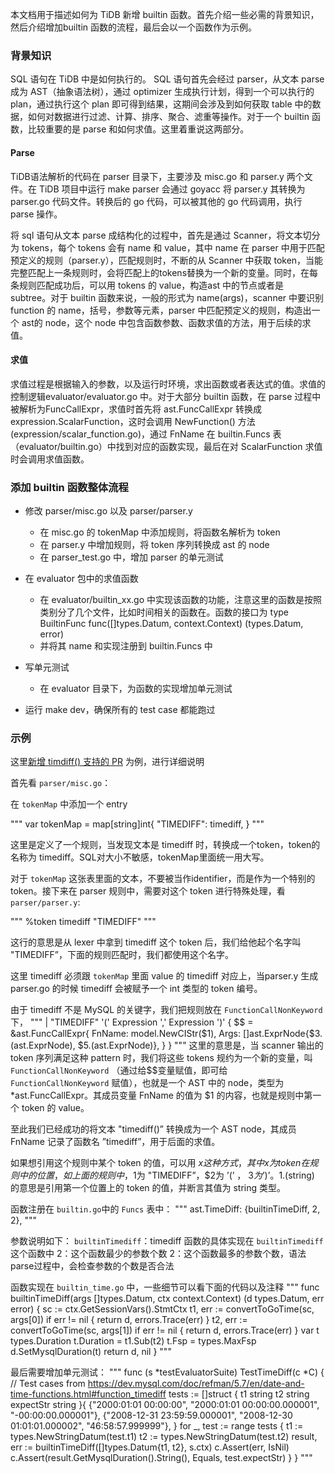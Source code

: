 本文档用于描述如何为 TiDB 新增 builtin 函数。首先介绍一些必需的背景知识，然后介绍增加builtin 函数的流程，最后会以一个函数作为示例。

### **背景知识**

SQL 语句在 TiDB 中是如何执行的。
SQL 语句首先会经过 parser，从文本 parse 成为 AST（抽象语法树），通过 optimizer 生成执行计划，得到一个可以执行的 plan，通过执行这个 plan 即可得到结果，这期间会涉及到如何获取 table 中的数据，如何对数据进行过滤、计算、排序、聚合、滤重等操作。对于一个 builtin 函数，比较重要的是 parse 和如何求值。这里着重说这两部分。

#### Parse

TiDB语法解析的代码在 parser 目录下，主要涉及 misc.go 和 parser.y 两个文件。在 TiDB 项目中运行 make parser 会通过 goyacc 将 parser.y 其转换为 parser.go 代码文件。转换后的 go 代码，可以被其他的 go 代码调用，执行 parse 操作。

 将 sql 语句从文本 parse 成结构化的过程中，首先是通过 Scanner，将文本切分为 tokens，每个 tokens 会有 name 和 value，其中 name 在 parser 中用于匹配预定义的规则（parser.y），匹配规则时，不断的从 Scanner 中获取 token，当能完整匹配上一条规则时，会将匹配上的tokens替换为一个新的变量。同时，在每条规则匹配成功后，可以用 tokens 的 value，构造ast 中的节点或者是 subtree。对于 builtin 函数来说，一般的形式为 name(args)，scanner 中要识别 function 的 name，括号，参数等元素，parser 中匹配预定义的规则，构造出一个 ast的 node，这个 node 中包含函数参数、函数求值的方法，用于后续的求值。

#### 求值

求值过程是根据输入的参数，以及运行时环境，求出函数或者表达式的值。求值的控制逻辑evaluator/evaluator.go 中。对于大部分 builtin 函数，在 parse 过程中被解析为FuncCallExpr，求值时首先将 ast.FuncCallExpr 转换成 expression.ScalarFunction，这时会调用 NewFunction() 方法(expression/scalar_function.go)，通过 FnName 在 builtin.Funcs 表（evaluator/builtin.go）中找到对应的函数实现，最后在对 ScalarFunction 求值时会调用求值函数。

### **添加 builtin 函数整体流程**

* 修改 parser/misc.go 以及 parser/parser.y
    * 在 misc.go 的 tokenMap 中添加规则，将函数名解析为 token
    * 在 parser.y 中增加规则，将 token 序列转换成 ast 的 node
    * 在 parser_test.go 中，增加 parser 的单元测试

* 在 evaluator 包中的求值函数
    * 在 evaluator/builtin_xx.go 中实现该函数的功能，注意这里的函数是按照类别分了几个文件，比如时间相关的函数在。函数的接口为 type BuiltinFunc func([]types.Datum, context.Context) (types.Datum, error)
    * 并将其 name 和实现注册到 builtin.Funcs 中

* 写单元测试
    * 在 evaluator 目录下，为函数的实现增加单元测试

* 运行 make dev，确保所有的 test case 都能跑过

### **示例**

这里[新增 timdiff() 支持的 PR](https://github.com/pingcap/tidb/pull/2249) 为例，进行详细说明

首先看 `parser/misc.go`：

在 `tokenMap` 中添加一个 entry

"""
var tokenMap = map[string]int{
"TIMEDIFF":            timediff,
}
"""

这里是定义了一个规则，当发现文本是 timediff 时，转换成一个token，token的名称为 timediff。SQL对大小不敏感，tokenMap里面统一用大写。

对于 `tokenMap` 这张表里面的文本，不要被当作identifier，而是作为一个特别的token。接下来在 parser 规则中，需要对这个 token 进行特殊处理，看 `parser/parser.y`:

"""
%token	<ident>
timediff	"TIMEDIFF"
"""

这行的意思是从 lexer 中拿到 timediff 这个 token 后，我们给他起个名字叫 "TIMEDIFF”，下面的规则匹配时，我们都使用这个名字。

这里 timediff 必须跟 `tokenMap` 里面 value 的 timediff 对应上，当parser.y 生成 parser.go 的时候 timediff 会被赋予一个 int 类型的 token 编号。

由于 timediff 不是 MySQL 的关键字，我们把规则放在 `FunctionCallNonKeyword` 下，
"""
|	"TIMEDIFF" '(' Expression ',' Expression ')'
 	{
 		$$ = &ast.FuncCallExpr{
 			FnName: model.NewCIStr($1),
 			Args: []ast.ExprNode{$3.(ast.ExprNode), $5.(ast.ExprNode)},
		}
	}
"""
这里的意思是，当 scanner 输出的 token 序列满足这种 pattern 时，我们将这些 tokens 规约为一个新的变量，叫 `FunctionCallNonKeyword` （通过给$$变量赋值，即可给 `FunctionCallNonKeyword` 赋值），也就是一个 AST 中的 node，类型为 *ast.FuncCallExpr。其成员变量 FnName 的值为 $1 的内容，也就是规则中第一个 token 的 value。

至此我们已经成功的将文本 "timediff()” 转换成为一个 AST node，其成员 FnName 记录了函数名 ”timediff”，用于后面的求值。

如果想引用这个规则中某个 token 的值，可以用 $x 这种方式，其中 x 为 token 在规则中的位置，如上面的规则中，$1为 "TIMEDIFF”，$2为 ’(’ ， $3 为 ’)’ 。$1.(string) 的意思是引用第一个位置上的 token 的值，并断言其值为 string 类型。

函数注册在 `builtin.go`中的 `Funcs` 表中：
"""
ast.TimeDiff:         {builtinTimeDiff, 2, 2},
"""

参数说明如下：
`builtinTimediff`：timediff 函数的具体实现在 `builtinTimediff` 这个函数中
2：这个函数最少的参数个数
2：这个函数最多的参数个数，语法parse过程中，会检查参数的个数是否合法

函数实现在 `builtin_time.go` 中，一些细节可以看下面的代码以及注释
"""
func builtinTimeDiff(args []types.Datum, ctx context.Context) (d types.Datum, err error) {
	sc := ctx.GetSessionVars().StmtCtx
	t1, err := convertToGoTime(sc, args[0])
	if err != nil {
		return d, errors.Trace(err)
	}
	t2, err := convertToGoTime(sc, args[1])
	if err != nil {
		return d, errors.Trace(err)
	}
	var t types.Duration
	t.Duration = t1.Sub(t2)
	t.Fsp = types.MaxFsp
	d.SetMysqlDuration(t)
	return d, nil
}
"""

最后需要增加单元测试：
"""
func (s *testEvaluatorSuite) TestTimeDiff(c *C) {
	// Test cases from https://dev.mysql.com/doc/refman/5.7/en/date-and-time-functions.html#function_timediff
	tests := []struct {
		t1        string
		t2        string
		expectStr string
	}{
		{"2000:01:01 00:00:00", "2000:01:01 00:00:00.000001", "-00:00:00.000001"},
		{"2008-12-31 23:59:59.000001", "2008-12-30 01:01:01.000002", "46:58:57.999999"},
	}
	for _, test := range tests {
		t1 := types.NewStringDatum(test.t1)
		t2 := types.NewStringDatum(test.t2)
		result, err := builtinTimeDiff([]types.Datum{t1, t2}, s.ctx)
		c.Assert(err, IsNil)
		c.Assert(result.GetMysqlDuration().String(), Equals, test.expectStr)
	}
}
"""
